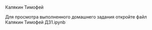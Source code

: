 Калякин Тимофей

Для просмотра выполненного домашнего задания откройте файл Калякин Тимофей ДЗ1.ipynb  
